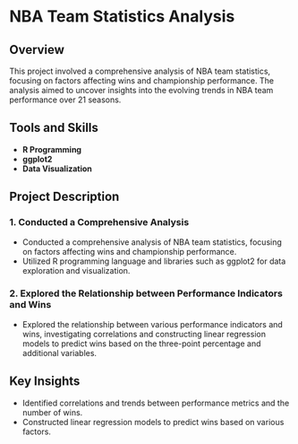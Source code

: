 # NBA Team Statistics Analysis

## Overview

This project involved a comprehensive analysis of NBA team statistics, focusing on factors affecting wins and championship performance. The analysis aimed to uncover insights into the evolving trends in NBA team performance over 21 seasons. 

## Tools and Skills

- **R Programming**
- **ggplot2**
- **Data Visualization**

## Project Description

### 1. Conducted a Comprehensive Analysis

- Conducted a comprehensive analysis of NBA team statistics, focusing on factors affecting wins and championship performance.
- Utilized R programming language and libraries such as ggplot2 for data exploration and visualization.

### 2. Explored the Relationship between Performance Indicators and Wins

- Explored the relationship between various performance indicators and wins, investigating correlations and constructing linear regression models to predict wins based on the three-point percentage and additional variables.

## Key Insights

- Identified correlations and trends between performance metrics and the number of wins.
- Constructed linear regression models to predict wins based on various factors.
